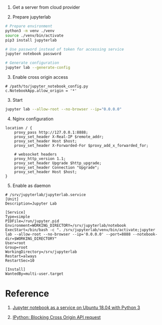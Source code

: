 1. Get a server from cloud provider 

2. Prepare jupyterlab 

``` bash
# Prepare environment
python3 -m venv ./venv
source ./venv/bin/activate
pip3 install jupyterlab

# Use password instead of token for accessing service
jupyter notebook password

# Generate configuration 
jupyter lab --generate-config
```

3. Enable cross origin access

```
# /path/to/jupyter_notebook_config.py
c.NotebookApp.allow_origin = '*'
```

3. Start 

``` bash
jupyter lab --allow-root --no-browser --ip="0.0.0.0"
```

4. Nginx configuration

```
location / {
    proxy_pass http://127.0.0.1:8888;
    proxy_set_header X-Real-IP $remote_addr;
    proxy_set_header Host $host;
    proxy_set_header X-Forwarded-For $proxy_add_x_forwarded_for;

    # websocket headers
    proxy_http_version 1.1;
    proxy_set_header Upgrade $http_upgrade;
    proxy_set_header Connection "Upgrade";
    proxy_set_header Host $host;
}
```

5. Enable as daemon

```
# /srv/jupyterlab/jupyterlab.service
[Unit]
Description=Jupyter Lab

[Service]
Type=simple
PIDFile=/run/jupyter.pid
Environment=WORKING_DIRECTORY=/srv/jupyterlab/notebook
ExecStart=/bin/bash -c ". /srv/jupyterlab/venv/bin/activate;jupyter lab --allow-root --no-browser --ip='0.0.0.0' --port=8888 --notebook-dir=$WORKING_DIRECTORY"
User=root
Group=root
WorkingDirectory=/srv/jupyterlab
Restart=always
RestartSec=10

[Install]
WantedBy=multi-user.target
```


# Reference

1. [Jupyter notebook as a service on Ubuntu 18.04 with Python 3](https://naysan.ca/2019/09/07/jupyter-notebook-as-a-service-on-ubuntu-18-04-with-python-3/)

2. [IPython: Blocking Cross Origin API request](https://github.com/twosigma/beakerx/issues/1963#issuecomment-334721791)
